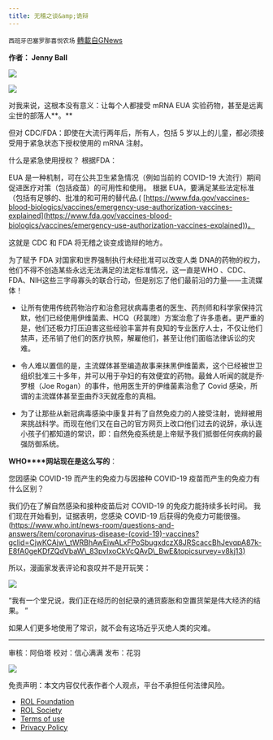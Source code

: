 ```yaml
---
title: 无稽之谈&amp;诡辩
---
```

`西班牙巴塞罗那喜悦农场` [轉載自GNews](https://gnews.org/zh-hans/2200426/)

**作者： Jenny Ball**

![](https://assets.gnews.org/wp-content/uploads/2022/03/image-2286-edited.png)

![](https://assets.gnews.org/wp-content/uploads/2022/03/image-2287-edited-1.png)

对我来说，这根本没有意义：让每个人都接受 mRNA EUA 实验药物，甚至是远离尘世的部落人**。**

但对 CDC/FDA：即使在大流行两年后，所有人，包括 5 岁以上的儿童，都必须接受用于紧急状态下授权使用的 mRNA 注射。

什么是紧急使用授权？ 根据FDA：

EUA 是一种机制，可在公共卫生紧急情况（例如当前的 COVID-19 大流行）期间促进医疗对策（包括疫苗）的可用性和使用。 根据 EUA，要满足某些法定标准（包括有足够的、批准的和可用的替代品.( [https://www.fda.gov/vaccines-blood-biologics/vaccines/emergency-use-authorization-vaccines-explained](https://www.fda.gov/vaccines-blood-biologics/vaccines/emergency-use-authorization-vaccines-explained))。

这就是 CDC 和 FDA 将无稽之谈变成诡辩的地方。

为了赋予 FDA 对国家和世界强制执行未经批准可以改变人类 DNA的药物的权力，他们不得不创造某些永远无法满足的法定标准情况，这一直是WHO 、CDC、FDA、NIH这些三字母寡头的联合行动，但是别忘了他们最前沿的力量——主流媒体！

- 让所有使用传统药物治疗和治愈冠状病毒患者的医生、药剂师和科学家保持沉默，他们已经使用伊维菌素、HCQ（羟氯喹）方案治愈了许多患者。更严重的是，他们还极力打压迫害这些经验丰富并有良知的专业医疗人士，不仅让他们禁声，还吊销了他们的医疗执照，解雇他们，甚至让他们面临法律诉讼的灾难。


- 令人难以置信的是，主流媒体甚至编造故事来抹黑伊维菌素，这个已经被世卫组织批准三十多年，并可以用于孕妇的有效便宜的药物。最耸人听闻的就是乔·罗根（Joe Rogan）的事件，他用医生开的伊维菌素治愈了 Covid 感染，所谓的主流媒体甚至歪曲乔3天就痊愈的真相。


- 为了让那些从新冠病毒感染中康复并有了自然免疫力的人接受注射，诡辩被用来挑战科学。而现在他们又在自己的官方网页上改口他们过去的说辞，承认连小孩子们都知道的常识，即：自然免疫系统是上帝赋予我们抵御任何疾病的最强防御系统。


**WHO****网站现在是这么写的**：

您因感染 COVID-19 而产生的免疫力与因接种 COVID-19 疫苗而产生的免疫力有什么区别？

我们仍在了解自然感染和接种疫苗后对 COVID-19 的免疫力能持续多长时间。 我们现在开始看到，证据表明，您感染 COVID-19 后获得的免疫力可能很强。([https://www.who.int/news-room/questions-and-answers/item/coronavirus-disease-(covid-19)-vaccines?gclid=CjwKCAjw\_tWRBhAwEiwALxFPoSbugxdczX8JRScaccBhJevqpA87k-E8fA0geKDfZQdVbaW\_83pvIxoCkVcQAvD\_BwE&topicsurvey=v8kj13)](https://www.who.int/news-room/questions-and-answers/item/coronavirus-disease-%28covid-19%29-vaccines?gclid=CjwKCAjw_tWRBhAwEiwALxFPoSbugxdczX8JRScaccBhJevqpA87k-E8fA0geKDfZQdVbaW_83pvIxoCkVcQAvD_BwE&amp;topicsurvey=v8kj13%29)

所以，漫画家发表评论和哀叹并不是开玩笑：

![](https://assets.gnews.org/wp-content/uploads/2022/03/image-2289.png)

“我有一个堂兄说，我们正在经历的创纪录的通货膨胀和空置货架是伟大经济的结果。 ”

如果人们更多地使用了常识，就不会有这场近乎灭绝人类的灾难。

* * *

审核：阿伯塔
校对：信心满满
发布：花羽

![](https://assets.gnews.org/wp-content/uploads/2022/03/GNEWS_CH..jpeg)

 

免责声明：本文内容仅代表作者个人观点，平台不承担任何法律风险。

- [ROL Foundation](https://rolfoundation.org/)
- [ROL Society](https://rolsociety.org/)
- [Terms of use](https://gnews.org/terms-of-use-3/)
- [Privacy Policy](https://gnews.org/privacy-policy/)
